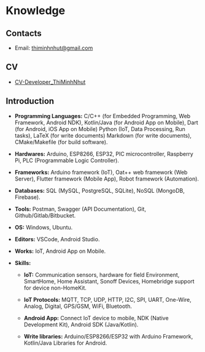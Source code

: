 # Knowledge

## Contacts

- Email: thiminhnhut@gmail.com

## CV

- [CV-Developer_ThiMinhNhut](https://www.overleaf.com/read/pwkcdwqrqcxr#a8f3a3)

## Introduction

- **Programming Languages:** C/C++ (for Embedded Programming, Web Framework, Android NDK),
  Kotlin/Java (for Android App on Mobile), Dart (for Android, iOS App on Mobile)
  Python (IoT, Data Processing, Run tasks), LaTeX (for write documents)
  Markdown (for write documents), CMake/Makefile (for build software).

- **Hardwares:** Arduino, ESP8266, ESP32, PIC microcontroller, Raspberry Pi,
  PLC (Programmable Logic Controller).

- **Frameworks:** Arduino framework (IoT), Oat++ web framework (Web Server),
  Flutter framework (Mobile App), Robot framework (Automation).

- **Databases:** SQL (MySQL, PostgreSQL, SQLite), NoSQL (MongoDB, Firebase).

- **Tools:** Postman, Swagger (API Documentation), Git, Github/Gitlab/Bitbucket.

- **OS:** Windows, Ubuntu.

- **Editors:** VSCode, Android Studio.

- **Works:** IoT, Android App on Mobile.

- **Skills:**

  - **IoT:** Communication sensors, hardware for field Environment, SmartHome,
    Home Assistant, Sonoff Devices, Homebridge support for device non-HomeKit.

  - **IoT Protocols:** MQTT, TCP, UDP, HTTP, I2C, SPI, UART, One-Wire, Analog, Digital,
    GPS/GSM, WiFi, Bluetooth.

  - **Android App:** Connect IoT device to mobile, NDK (Native Development Kit),
    Android SDK (Java/Kotlin).

  - **Write libraries:** Arduino/ESP8266/ESP32 with Arduino Framework, Kotlin/Java Libraries for Android.

